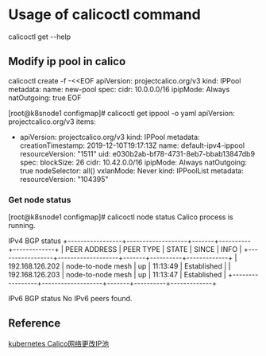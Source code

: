 # Usage of calicoctl command
calicoctl get --help


## Modify ip pool in calico
calicoctl create -f -<<EOF
apiVersion: projectcalico.org/v3
kind: IPPool
metadata:
name: new-pool
spec:
cidr: 10.0.0.0/16
ipipMode: Always
natOutgoing: true
EOF

[root@k8snode1 configmap]# calicoctl get ippool -o yaml
apiVersion: projectcalico.org/v3
items:
- apiVersion: projectcalico.org/v3
  kind: IPPool
  metadata:
    creationTimestamp: 2019-12-10T19:17:13Z
    name: default-ipv4-ippool
    resourceVersion: "1511"
    uid: e030b2ab-bf78-4731-8eb7-bbab13847db9
  spec:
    blockSize: 26
    cidr: 10.42.0.0/16
    ipipMode: Always
    natOutgoing: true
    nodeSelector: all()
    vxlanMode: Never
kind: IPPoolList
metadata:
  resourceVersion: "104395"

### Get node status
[root@k8snode1 configmap]# calicoctl node status
Calico process is running.

IPv4 BGP status
+-----------------+-------------------+-------+----------+-------------+
|  PEER ADDRESS   |     PEER TYPE     | STATE |  SINCE   |    INFO     |
+-----------------+-------------------+-------+----------+-------------+
| 192.168.126.202 | node-to-node mesh | up    | 11:13:49 | Established |
| 192.168.126.203 | node-to-node mesh | up    | 11:13:47 | Established |
+-----------------+-------------------+-------+----------+-------------+

IPv6 BGP status
No IPv6 peers found.

## Reference
[kubernetes Calico网络更改IP池](https://www.cnblogs.com/MinZhou/p/12587651.html)
